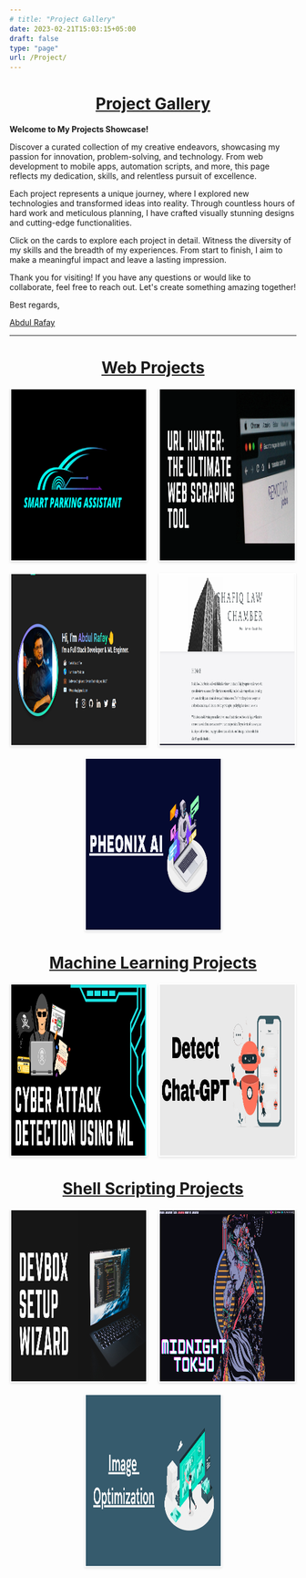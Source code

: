 ```yaml
---
# title: "Project Gallery"
date: 2023-02-21T15:03:15+05:00
draft: false
type: "page"
url: /Project/
---
```


<h1 style="text-decoration-line: underline; text-align: center;">Project Gallery</h1>

**Welcome to My Projects Showcase!**

Discover a curated collection of my creative endeavors, showcasing my passion for innovation, problem-solving, and technology. From web development to mobile apps, automation scripts, and more, this page reflects my dedication, skills, and relentless pursuit of excellence.

Each project represents a unique journey, where I explored new technologies and transformed ideas into reality. Through countless hours of hard work and meticulous planning, I have crafted visually stunning designs and cutting-edge functionalities.

Click on the cards to explore each project in detail. Witness the diversity of my skills and the breadth of my experiences. From start to finish, I aim to make a meaningful impact and leave a lasting impression.

Thank you for visiting! If you have any questions or would like to collaborate, feel free to reach out. Let's create something amazing together!

Best regards,

[Abdul Rafay](https://future-insight.blog/contact)

-----

<html>
<head>
  <style>
    .card-container {
      display: flex;
      flex-wrap: wrap;
      justify-content: center;
      gap: 20px;
    }
    .card {
      width: calc(50% - 15px);
      height: 300px;
      position: relative;
      overflow: hidden;
      cursor: pointer;
      border: 2px solid #fff;
      box-shadow: 0 2px 4px rgba(0, 0, 0, 0.1);
      transition: transform 0.3s;
      background-color: #fff;
    }
    .card.dark {
      background-color: #333;
      border-color: #000;
    }
    .card img {
      width: 100%;
      height: 100%;
      object-fit: fit;
      object-position: center;
      transition: transform 0.3s;
    }
    .card:hover {
      transform: scale(1.05);
    }
    .card .border {
      position: absolute;
      top: 50%;
      left: 50%;
      transform: translate(-50%, -50%);
      width: 90%;
      height: 90%;
      border: 2px solid #fff;
      display: flex;
      align-items: center;
      justify-content: center;
      padding: 10px;
      box-sizing: border-box;
      background-color: rgba(255, 255, 255, 0.7);
      opacity: 0;
      transition: opacity 0.3s, background-color 0.3s, border-color 0.3s;
    }
    .card .border.dark {
      background-color: rgba(0, 0, 0, 0.7);
      border-color: #fff;
    }
    .card:hover .border {
      opacity: 1;
    }
    .card .heading {
      color: #000;
      text-align: center;
      font-weight: bold;
      font-size: 16px;
      transition: color 0.3s;
    }
    .card.dark .heading {
      color: #fff;
    }
  </style>
</head>
<body>
    <h1 style="text-decoration-line: underline; text-align: center;">Web Projects</h1>
    <div class="card-container">
        <!-- Parking Assistant -->
        <div class="card" onclick="redirectToURL('/Project/Parking-Assistant')" >
            <img src="/images/2023/pages/Smart-parking-assistant/parking-assistant.png" alt="Image 1">
            <div class="border">
                <div class="heading">Parking Assstant</div>
            </div>
        </div>
        <!-- URL Hunter -->
        <div class="card" onclick="redirectToURL('/Project/url-hunter/')">
            <img src="/images/2023/pages/url-hunter/url-hunter.png" alt="Image 2">
            <div class="border">
                <div class="heading">URL Hunter</div>
            </div>
        </div>
        <!-- Readct JS Project -->
        <div class="card" onclick="redirectToURL('/Project/portifilo/')">
            <img src="/images/2023/pages/portfolio/portfolio.png" alt="Image 3">
            <div class="border">
                <div class="heading">React JS Personal Portfolio</div>
            </div>
        </div>
        <!-- Shafiq Law Chmaber -->
        <div class="card"  onclick="redirectToURL('/shafiqlawchamber/')">
            <img src="/images/2023/pages/SLC/slc-home.png" alt="Image 4">
            <div class="border">
                <div class="heading">Shafiq Law Chamber</div>
            </div>
        </div>
        <!-- Pheonix-AI -->
        <div class="card" onclick="redirectToURL('https://github.com/rafay99-epic/Pheonix-AI')">
            <img src="/images/2023/Pheonix-AI/Pheonix-AI.png" alt="Image 10">
            <div class="border">
                <div class="heading">Pheonix-AI: ChatBot</div>
            </div>
        </div>
    </div>
    <!-- machine Learning Section -->
    <h1 style="text-decoration-line: underline; text-align: center;">Machine Learning Projects</h1>
    <div class="card-container">
        <!-- EV Cyber Attack Detection -->
        <div class="card" onclick="redirectToURL('/Project/ev-cyber-detection/')" >
            <img src="/images/2023/pages/Machine-Learning-Cyber-attack-detection/Cyber-Attact-Detection-ML.png" alt="Image 5">
            <div class="border">
                <div class="heading">EV FDIA Detection System</div>
            </div>
        </div>
        <!-- Detect ChatGPT -->
        <div class="card" onclick="redirectToURL('')" >
            <img src="/images/2023/pages/detect-chatgpt/Detect-ChatGPT.png" alt="Image 6">
            <div class="border">
                <div class="heading">Detect ChatGPT</div>
            </div>
        </div>
    </div>
    <h1 style="text-decoration-line: underline; text-align: center;">Shell Scripting Projects</h1>
    <div class="card-container">
        <!-- TheDevMachine -->
        <div class="card" onclick="redirectToURL('/Project/DevBox/')" >
            <img src="/images/2023/pages/DevBox/DevBox.png" alt="Image 7">
            <div class="border">
                <div class="heading">TheDevMachine</div>
            </div>
        </div>
        <!-- TheDevMachine -->
        <!-- <div class="card" onclick="redirectToURL('/Project/Parking-Assistant')" >
            <img src="/images/2023/pages/TheDevMachine/TheDevMachine.png" alt="Image 8">
            <div class="border">
                <div class="heading">TheDevMachine</div>
            </div>url
        </div> -->
        <!-- midNight Toky AWM -->
        <div class="card" onclick="redirectToURL('/Pheonix-AI/')" >
            <img src="/images/2023/my-new-desktop/Midnight-Tokyo.png" alt="Image 9">
            <div class="border">
                <div class="heading">MidnigTokyo</div>
            </div>
        </div>
        <div class="card" onclick="redirectToURL('/image-optimization/')" >
            <img src="/images/2023/image-optimization/Image-Optimization.png" alt="Image 9">
            <div class="border">
                <div class="heading">Image optimization</div>
            </div>
        </div>
    </div>
  <script>
    function redirectToURL(url) {
      window.location.href = url;
    }
    function toggleDarkMode() {
      const body = document.body;
      const cards = document.querySelectorAll('.card');
      const borders = document.querySelectorAll('.border');
      const headings = document.querySelectorAll('.heading');
      body.classList.toggle('dark');
      cards.forEach(card => card.classList.toggle('dark'));
      borders.forEach(border => border.classList.toggle('dark'));
      headings.forEach(heading => heading.classList.toggle('dark'));
    }
    const darkModeToggle = document.querySelector('#darkModeToggle');
    darkModeToggle.addEventListener('change', toggleDarkMode);
  </script>
</body>
</html>




<!-- 

 ██████╗ ██╗     ██████╗     ██╗   ██╗███████╗██████╗ ███████╗██╗ ██████╗ ███╗   ██╗
██╔═══██╗██║     ██╔══██╗    ██║   ██║██╔════╝██╔══██╗██╔════╝██║██╔═══██╗████╗  ██║
██║   ██║██║     ██║  ██║    ██║   ██║█████╗  ██████╔╝███████╗██║██║   ██║██╔██╗ ██║
██║   ██║██║     ██║  ██║    ╚██╗ ██╔╝██╔══╝  ██╔══██╗╚════██║██║██║   ██║██║╚██╗██║
╚██████╔╝███████╗██████╔╝     ╚████╔╝ ███████╗██║  ██║███████║██║╚██████╔╝██║ ╚████║
 ╚═════╝ ╚══════╝╚═════╝       ╚═══╝  ╚══════╝╚═╝  ╚═╝╚══════╝╚═╝ ╚═════╝ ╚═╝  ╚═══╝
-->

<!-- <link rel="stylesheet" href="/css/style.css"> -->
<!-- 
<h2 style="text-decoration-line: underline">Web Projects</h2>

[Parking Assistant](/Project/Parking-Assistant/) | 3rd Augest 2022
- Using the power of IOT Devices Software, me and my team created this project to detect different parking spaces in a specific area.
- The use cases of this Porject are limitless, eg: Use this project with hardware to detect different things in a specific area. 

[URLHunter](/Project/url-hunter/) | 14th January 2023
- Finding relevant information from websites can be a challenging task, especially when you have to visit multiple sites to gather data. However, with URLHunter, you can collect all the necessary information in just one go. URLHunter is a powerful web scraper that extracts data from websites based on user inputs. With just a URL, URLHunter will fetch the relevant data from multiple websites and present it to you in an easy-to-read format.  
- Gone are the days when you had to spend hours searching for information on the internet. With URLHunter, all you have to do is run the command-line utility, enter the URL, and watch as the data is fetched and displayed on your screen. It's a one-stop-shop for all your web scraping needs.
- URLHunter is an open-source project, and you can find the source code on our GitHub repository. We encourage you to use and modify the code according to your needs. You can also contribute to the development of URLHunter by submitting pull requests or raising issues on the GitHub page.
- With URLHunter, web scraping has never been easier. So, head over to our GitHub repository and download URLHunter for free today.

[ReactJS Porofilo Website](/Project/portifilo/) | 2nd February 2023
- It is a personal website created by Rafay, a web developer and designer.
- The website showcases Rafay's skills and experience in web development, design, and related fields through a portfolio of projects and a blog section.
- Visitors can learn more about Rafay's background, skills, and experience through the about section and get in touch with him directly through the contact section.
- You can find this project live by [clicking here](https://rafay99.info)

[1 Power](/1-Power/) | 20th February 2022
- OnePower.tech is a technology solutions company that offers innovative software and hardware solutions to businesses and individuals.
- The website has a clean and modern design that is visually appealing and easy to navigate.
- The website is optimized for different devices and screen sizes, ensuring a seamless user experience on desktop computers, tablets, and smartphones.
- The website includes a clear call-to-action, prompting visitors to take action and engage with the company.

[Shafiq Law Chmaber](/shafiqlawchamber/) | 20th February 2023
- Looking for reliable legal services in Pakistan or around the world? Look no further than Shafiq Law Chamber. With a team of experienced attorneys and a focus on professionalism, this law firm is dedicated to providing top-quality legal services to clients in a wide range of practice areas. 
- From civil and criminal litigation to corporate and commercial law, their attorneys have the knowledge and expertise needed to help you achieve your legal goals. 
- Visit their website today to learn more about their services and see why clients trust Shafiq Law Chamber for all their legal needs.

----

<h2 style="text-decoration-line: underline">Machine Learning Projects</h2>

[Detect ChatGPT]() | Under development
- With the help of ChatGPT, you can easily copy and paste assignments and all kinds of things.
- So to detect this, I have created a project called **Detect ChatGPT**. Using NLP techniques, I trained and deployed a model to detect text generated by ChatGPT.
- The project is under development and will soon be ready to be deployed.


[EV Cyber Attack Detection](/Project/ev-cyber-detection/) | Under development
- With the power of the SVM model, I can detect a false data injection attack in an EV station. To make this work, you need data, and I have created a dataset to match the requirements of the research paper.
- This model is very powerful, and the theory behind it is provided in this [research paper](https://github.com/rafay99-epic/Cyber-Attack-Detection/blob/main/Research%20Paper/Cyber-Attack_on_P2P_Energy_Transaction_Between_Connected_Electric_Vehicles_A_False_Data_Injection_Detection_Based_Machine_Learning_Model-1.pdf).

----

<h2 style="text-decoration-line: underline">Shell Scripting Projects</h2>

[DevBox](/Project/DevBox/) | 19th March 2020
- DevBox is a software designed to make the life of developers easier. As a developer myself, I know how frustrating it can be to reinstall the operating system and spend hours configuring the system to meet your needs. That's why I created DevBox, a powerful script that can install all of your necessary applications and configure your PC to your liking. With DevBox, you can run the script and forget about it while it does all the work for you. No more wasted hours trying to get your development environment set up just right. DevBox makes it easy and hassle-free.

[TheDevMachine]() | Under Development
- Intended to help developers set up their Linux environment with the necessary tools and dependencies for programming in a variety of languages.
- Includes scripts and instructions for installing common development tools and utilities such as Git, Vim, tmux, and zsh.
- Also includes specific language and environment tools such as pipenv, Pyenv, Docker, and AWS CLI.
- Scripts are organized by language, making it easy for developers to choose which languages and tools they want to install.
- Provides a convenient starting point for developers who want to begin programming in a variety of languages without spending a lot of time configuring their environment.
 -->

